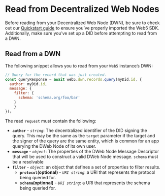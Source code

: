 # Read from Decentralized Web Nodes

Before reading from your Decentralized Web Node (DWN), be sure to check out our [Quickstart guide](../../quickstart) to ensure you’ve properly imported the Web5 SDK. Additionally, make sure you’ve set up a DID before attempting to read from a DWN.

## Read from a DWN

The following snippet allows you to read from your `Web5` instance’s DWN:

```jsx
// Query for the record that was just created.
const queryResponse = await web5.dwn.records.query(myDid.id, {
  author: myDid.id,
  message: {
    filter: {
      schema: 'schema.org/foo/bar'
    }
	}
});
```

The read `request` must contain the following:

- **`author`** - *`string`*: The decentralized identifier of the DID signing the query. This may be the same as the `target` parameter if the target and the signer of the query are the same entity, which is common for an app querying the DWeb Node of its own user.
- **`message`** - *`object`*: The properties of the DWeb Node Message Descriptor that will be used to construct a valid DWeb Node message. `schema` must be a resolvable
- **`filter`** - *`object`*: an object that defines a set of properties to filter results.
    - **`protocol`(optional)** - *`URI string`*: a URI that represents the protocol being queried for.
    - **`schema`(optional)** - *`URI string`*: a URI that represents the schema being queried for.